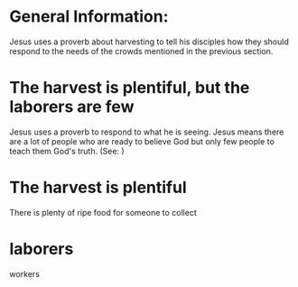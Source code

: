 
# General Information:
Jesus uses a proverb about harvesting to tell his disciples how they should respond to the needs of the crowds mentioned in the previous section.

# The harvest is plentiful, but the laborers are few
Jesus uses a proverb to respond to what he is seeing. Jesus means there are a lot of people who are ready to believe God but only few people to teach them God's truth. (See: )

# The harvest is plentiful
There is plenty of ripe food for someone to collect

# laborers
workers